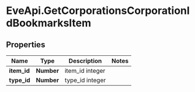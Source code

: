 # EveApi.GetCorporationsCorporationIdBookmarksItem

## Properties
Name | Type | Description | Notes
------------ | ------------- | ------------- | -------------
**item_id** | **Number** | item_id integer | 
**type_id** | **Number** | type_id integer | 


